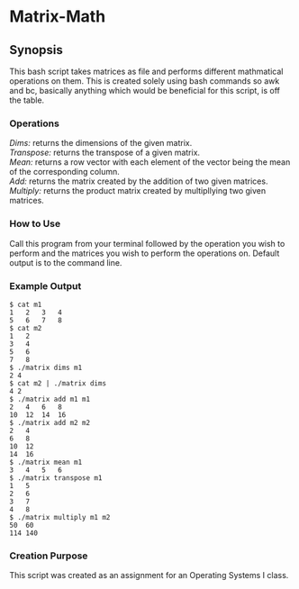 # Matrix-Math

## Synopsis
This bash script takes matrices as file and performs different mathmatical operations on them. This is created solely using bash commands so awk and bc, basically anything which would be beneficial for this script, is off the table.

### Operations
*Dims:* returns the dimensions of the given matrix.  
*Transpose:* returns the transpose of a given matrix.  
*Mean:* returns a row vector with each element of the vector being the mean of the corresponding column.  
*Add:* returns the matrix created by the addition of two given matrices.  
*Multiply:* returns the product matrix created by multipllying two given matrices.  

### How to Use
Call this program from your terminal followed by the operation you wish to perform and the matrices you wish to perform the operations on.
Default output is to the command line.

### Example Output
```
$ cat m1
1	2	3	4
5	6	7	8
$ cat m2
1	2
3	4
5	6
7	8
$ ./matrix dims m1
2 4
$ cat m2 | ./matrix dims
4 2
$ ./matrix add m1 m1
2	4	6	8
10	12	14	16
$ ./matrix add m2 m2
2	4
6	8
10	12
14	16
$ ./matrix mean m1
3	4	5	6
$ ./matrix transpose m1
1	5
2	6
3	7
4	8
$ ./matrix multiply m1 m2
50	60
114	140
```
### Creation Purpose
This script was created as an assignment for an Operating Systems I class.

